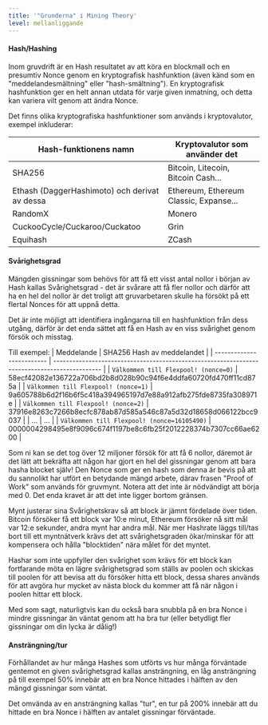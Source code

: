 ```yaml
---
title: '"Grunderna" i Mining Theory'
level: mellanliggande
---
```


#### Hash/Hashing

Inom gruvdrift är en Hash resultatet av att köra en blockmall och en presumtiv Nonce genom en kryptografisk hashfunktion (även känd som en "meddelandesmältning" eller "hash-smältning"). En kryptografisk hashfunktion ger en helt annan utdata för varje given inmatning, och detta kan variera vilt genom att ändra Nonce.

Det finns olika kryptografiska hashfunktioner som används i kryptovalutor, exempel inkluderar:

| Hash-funktionens namn                         | Kryptovalutor som använder det         |
| --------------------------------------------- | -------------------------------------- |
| SHA256                                        | Bitcoin, Litecoin, Bitcoin Cash...     |
| Ethash (DaggerHashimoto) och derivat av dessa | Ethereum, Ethereum Classic, Expanse... |
| RandomX                                       | Monero                                 |
| CuckooCycle/Cuckaroo/Cuckatoo                 | Grin                                   |
| Equihash                                      | ZCash                                  |

#### Svårighetsgrad

Mängden gissningar som behövs för att få ett visst antal nollor i början av Hash kallas Svårighetsgrad - det är svårare att få fler nollor och därför att ha en hel del nollor är det troligt att gruvarbetaren skulle ha försökt på ett flertal Nonces för att uppnå detta.

Det är inte möjligt att identifiera ingångarna till en hashfunktion från dess utgång, därför är det enda sättet att få en Hash av en viss svårighet genom försök och misstag.

Till exempel:
| Meddelande                | SHA256 Hash av meddelandet                                                                    |
| ------------------------- | --------------------------------------------------------------------------------------------- |
| <code>Välkommen till Flexpool! (nonce=0)</code> | 58ecf42082e136722a706bd2b8d028b90c94f6e4ddfa60720fd470ff11cd875a                              |
| <code>Välkommen till Flexpool! (nonce=1)</code> | 9a605788b6d2f16b6f5c418a394965197d7e88a912afb275fde8735fa308971e                              |
| <code>Välkommen till Flexpool! (nonce=2)</code> | 37916e8263c7266b8ecfc878ab87d585a546c87a5d32d18658d066122bcc9037                              |
| ...                       | ...                                                                                           |
| <code>Välkommen till Flexpool! (nonce=16105490)</code> | <span className="red">000000</span>4298495e8f9096c674f1197be8c6fb25f2012228374b7307cc66ae6200 |

Som ni kan se det tog över 12 miljoner försök för att få 6 nollor, däremot är det lätt att bekräfta att någon har gjort en hel del gissningar genom att bara hasha blocket själv! Den Nonce som ger en hash som denna är bevis på att du sannolikt har utfört en betydande mängd arbete, därav frasen "Proof of Work" som används för gruvmynt. Notera att det inte är nödvändigt att börja med 0. Det enda kravet är att det inte ligger bortom gränsen.

Mynt justerar sina Svårighetskrav så att block är jämnt fördelade över tiden. Bitcoin försöker få ett block var 10:e minut, Ethereum försöker nå sitt mål var 12:e sekunder, andra mynt har andra mål. När mer Hashrate läggs till/tas bort till ett myntnätverk krävs det att svårighetsgraden ökar/minskar för att kompensera och hålla "blocktiden" nära målet för det myntet.

Hashar som inte uppfyller den svårighet som krävs för ett block kan fortfarande möta en lägre svårighetsgrad som ställs av poolen och skickas till poolen för att bevisa att du försöker hitta ett block, dessa shares används för att avgöra hur mycket av nästa block du kommer att få när någon i poolen hittar ett block.

Med som sagt, naturligtvis kan du också bara snubbla på en bra Nonce i mindre gissningar än väntat genom att ha bra tur (eller betydligt fler gissningar om din lycka är dålig!)

#### Ansträngning/tur

Förhållandet av hur många Hashes som utförts vs hur många förväntade gentemot en given svårighetsgrad kallas ansträngning, en låg ansträngning på till exempel 50% innebär att en bra Nonce hittades i hälften av den mängd gissningar som väntat.

Det omvända av en ansträngning kallas "tur", en tur på 200% innebär att du hittade en bra Nonce i hälften av antalet gissningar förväntade.
